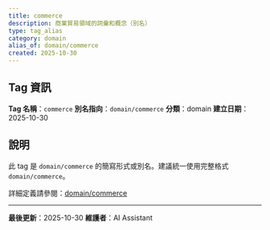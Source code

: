```yaml
---
title: commerce
description: 商業貿易領域的詞彙和概念（別名）
type: tag_alias
category: domain
alias_of: domain/commerce
created: 2025-10-30
---
```


## Tag 資訊

**Tag 名稱**：`commerce`
**別名指向**：`domain/commerce`
**分類**：domain
**建立日期**：2025-10-30

## 說明

此 tag 是 `domain/commerce` 的簡寫形式或別名。建議統一使用完整格式 `domain/commerce`。

詳細定義請參閱：[domain/commerce](009_commerce.md)

---

**最後更新**：2025-10-30
**維護者**：AI Assistant
